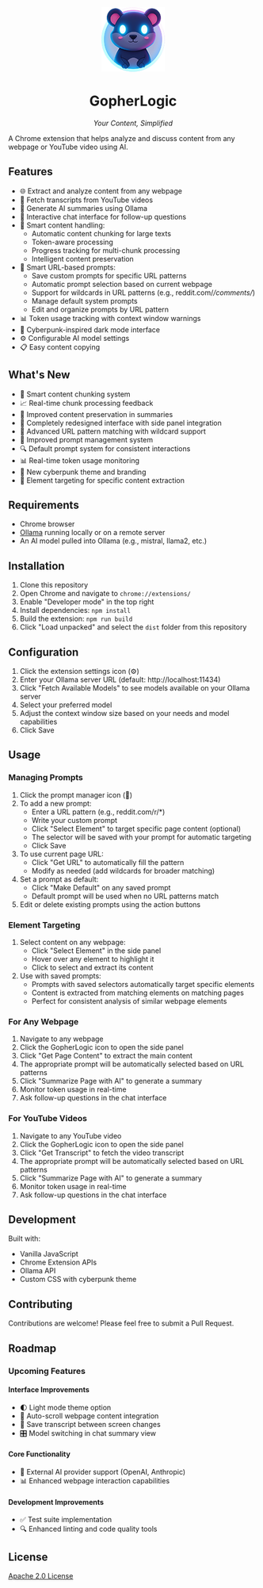 <div align="center">
  <img src="public/logo.png" alt="GopherLogic Logo" width="128"/>
  <h1>GopherLogic</h1>
  <p><em>Your Content, Simplified</em></p>
</div>

A Chrome extension that helps analyze and discuss content from any webpage or YouTube video using AI.

## Features

- 🌐 Extract and analyze content from any webpage
- 🎥 Fetch transcripts from YouTube videos
- 🤖 Generate AI summaries using Ollama
- 💬 Interactive chat interface for follow-up questions
- 🎨 Smart content handling:
  - Automatic content chunking for large texts
  - Token-aware processing
  - Progress tracking for multi-chunk processing
  - Intelligent content preservation
- 🎨 Smart URL-based prompts:
  - Save custom prompts for specific URL patterns
  - Automatic prompt selection based on current webpage
  - Support for wildcards in URL patterns (e.g., reddit.com/*/comments/*)
  - Manage default system prompts
  - Edit and organize prompts by URL pattern
- 📊 Token usage tracking with context window warnings
- 🎨 Cyberpunk-inspired dark mode interface
- ⚙️ Configurable AI model settings
- 📋 Easy content copying

## What's New

- 🔄 Smart content chunking system
- 📈 Real-time chunk processing feedback
- 🎯 Improved content preservation in summaries
- 🔄 Completely redesigned interface with side panel integration
- 🎯 Advanced URL pattern matching with wildcard support
- 📝 Improved prompt management system
- 🔍 Default prompt system for consistent interactions
- 📊 Real-time token usage monitoring
- 🎨 New cyberpunk theme and branding
- 🎯 Element targeting for specific content extraction

## Requirements

- Chrome browser
- [Ollama](https://ollama.ai/) running locally or on a remote server
- An AI model pulled into Ollama (e.g., mistral, llama2, etc.)

## Installation

1. Clone this repository
2. Open Chrome and navigate to `chrome://extensions/`
3. Enable "Developer mode" in the top right
4. Install dependencies: `npm install`
5. Build the extension: `npm run build`
6. Click "Load unpacked" and select the `dist` folder from this repository

## Configuration

1. Click the extension settings icon (⚙️)
2. Enter your Ollama server URL (default: http://localhost:11434)
3. Click "Fetch Available Models" to see models available on your Ollama server
4. Select your preferred model
5. Adjust the context window size based on your needs and model capabilities
6. Click Save

## Usage

### Managing Prompts
1. Click the prompt manager icon (📝)
2. To add a new prompt:
   - Enter a URL pattern (e.g., reddit.com/r/*)
   - Write your custom prompt
   - Click "Select Element" to target specific page content (optional)
   - The selector will be saved with your prompt for automatic targeting
   - Click Save
3. To use current page URL:
   - Click "Get URL" to automatically fill the pattern
   - Modify as needed (add wildcards for broader matching)
4. Set a prompt as default:
   - Click "Make Default" on any saved prompt
   - Default prompt will be used when no URL patterns match
5. Edit or delete existing prompts using the action buttons

### Element Targeting
1. Select content on any webpage:
   - Click "Select Element" in the side panel
   - Hover over any element to highlight it
   - Click to select and extract its content
2. Use with saved prompts:
   - Prompts with saved selectors automatically target specific elements
   - Content is extracted from matching elements on matching pages
   - Perfect for consistent analysis of similar webpage elements

### For Any Webpage
1. Navigate to any webpage
2. Click the GopherLogic icon to open the side panel
3. Click "Get Page Content" to extract the main content
4. The appropriate prompt will be automatically selected based on URL patterns
5. Click "Summarize Page with AI" to generate a summary
6. Monitor token usage in real-time
7. Ask follow-up questions in the chat interface

### For YouTube Videos
1. Navigate to any YouTube video
2. Click the GopherLogic icon to open the side panel
3. Click "Get Transcript" to fetch the video transcript
4. The appropriate prompt will be automatically selected based on URL patterns
5. Click "Summarize Page with AI" to generate a summary
6. Monitor token usage in real-time
7. Ask follow-up questions in the chat interface

## Development

Built with:
- Vanilla JavaScript
- Chrome Extension APIs
- Ollama API
- Custom CSS with cyberpunk theme

## Contributing

Contributions are welcome! Please feel free to submit a Pull Request.

## Roadmap

### Upcoming Features

#### Interface Improvements
- 🌓 Light mode theme option
- 📜 Auto-scroll webpage content integration
- 🔄 Save transcript between screen changes
- 🎛️ Model switching in chat summary view

#### Core Functionality
- 🤖 External AI provider support (OpenAI, Anthropic)
- 📊 Enhanced webpage interaction capabilities

#### Development Improvements
- ✅ Test suite implementation
- 🔍 Enhanced linting and code quality tools

## License

[Apache 2.0 License](LICENSE)
